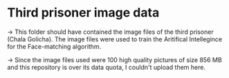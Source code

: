 # Third prisoner image data

-> This folder should have contained the image files of the third prisoner (Chala Golicha). The image files were used to train the Aritifical Intellegince for the Face-matching algorithm.

-> Since the image files used were 100 high quality pictures of size 856 MB and this repository is over its data quota, I couldn't upload them here.

